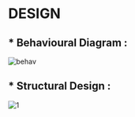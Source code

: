 # DESIGN

## * Behavioural Diagram :     
![behav](https://user-images.githubusercontent.com/98897973/156620118-dda7dbee-a9ee-434d-bc4b-adb34fb1f1be.png)


## * Structural Design :
![1](https://user-images.githubusercontent.com/98897973/156450719-dc9f6d8b-4a40-470c-96a8-3c85ae5c8538.png)


